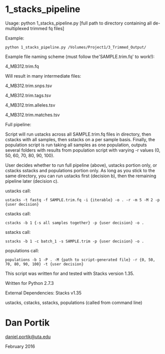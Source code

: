 # 1_stacks_pipeline

Usage: python 1_stacks_pipeline.py [full path to directory containing all de-multiplexed trimmed fq files]

Example:

`python 1_stacks_pipeline.py /Volumes/Project1/3_Trimmed_Output/`

Example file naming scheme (must follow the'SAMPLE.trim.fq' to work!):

4_MB312.trim.fq

Will result in many intermediate files:

4_MB312.trim.snps.tsv

4_MB312.trim.tags.tsv

4_MB312.trim.alleles.tsv

4_MB312.trim.matches.tsv


Full pipeline:

Script will run ustacks across all SAMPLE.trim.fq files in directory, then cstacks with all samples,
then sstacks on a per sample basis. Finally, the population script is run taking all samples as one
population, outputs several folders with results from population script with varying -r values 
(0, 50, 60, 70, 80, 90, 100).

User decides whether to run full pipeline (above), ustacks portion only, or cstacks sstacks and
populations portion only. As long as you stick to the same directory, you can run ustacks
first (decision b), then the remaining pipeline later (decision c). 

ustacks call:

	ustacks -t fastq -f SAMPLE.trim.fq -i {iterable} -o . -r -m 5 -M 2 -p {user decision}

cstacks call:

	cstacks -b 1 {-s all samples together} -p {user decision} -o .

sstacks call:

	sstacks -b 1 -c batch_1 -s SAMPLE.trim -p {user decision} -o .

populations call:

	populations -b 1 -P . -M {path to script-generated file} -r {0, 50, 70, 80, 90, 100} -t {user decision}

This script was written for and tested with Stacks version 1.35.


Written for Python 2.7.3

External Dependencies: Stacks v1.35

ustacks, cstacks, sstacks, populations (called from command line)

# Dan Portik

daniel.portik@uta.edu

February 2016
